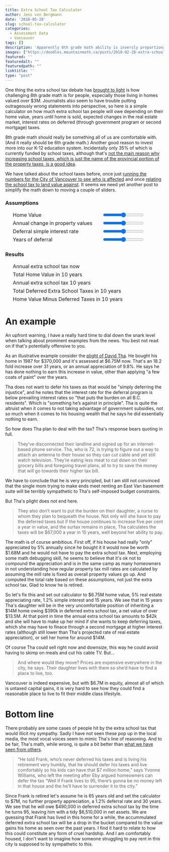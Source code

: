 ```yaml
---
title: Extra School Tax Calculator
author: Jens von Bergmann
date: '2018-05-28'
slug: school-tax-calculator
categories:
  - Assessment Data
  - Vancouver
tags: []
description: 'Apparently 8th grade math ability is inversly proportional to property values, here is a simple calculator for those still suffering from consequences of sub-par math education.'
images: ["https://doodles.mountainmath.ca/posts/2018-02-28-extra-school-tax_files/figure-html/school_tax_map-1.png"]
featured: ''
featuredalt: ""
featuredpath: ""
linktitle: ''
type: "post"
---
```


One thing the extra school tax debate has [brought to light](https://twitter.com/elam101/status/1001114791975337984) is how challenging 8th grade math is for people, especially those living in homes valued over $3M. Journalists also seem to have trouble putting outrageously wrong statements into perspective, so here is a simple calculator on how much extra school tax people will owe depending on their home value, years until home is sold, expected changes in the real estate market, interest rates on deferred (through government program or second mortgage) taxes.

8th grade math should really be something all of us are comfortable with. (And it really should be 6th grade math.) Another good reason to invest more into our K-12 education system. Incidentally only 35% of which is currently funded by school taxes, although that's [not the main reason why increasing school taxes, which is just the name of the provincial portion of the property taxes, is a good idea](https://docs.google.com/document/d/1KnxJlJXkp853PAiHJNqNVL3xkhphYxsFrjg4o9zZBAk/edit).

We have talked about the school taxes before, once just [running the numbers for the City of Vancouver to see who is affected](https://doodles.mountainmath.ca/blog/2018/02/28/extra-school-tax/) and once [relating the school tax to land value against](https://doodles.mountainmath.ca/blog/2018/05/01/a-modest-school-tax-proposal/). It seems we need yet another post to simplify the math down to moving a couple of sliders.

### Assumptions
<table style="border-spacing:1em 0;border-collapse:separate;margin-bottom:20px;">
<tr><td>Home Value</td><td><input type="range" id="home"></td><td id="homeValue"></td></tr>
<tr><td>Annual change in property values</td><td> <input type="range" id="change"></td><td id="changeValue"></td></tr>
<tr><td>Deferral simple interest rate</td><td> <input type="range" id="interest"></td><td id="interestValue"></td></tr>
<tr><td>Years of deferral</td><td> <input type="range" id="years"></td><td id="yearsValue"></td></tr>
</table>

### Results
<table style="border-spacing:1em 0;border-collapse:separate;margin-bottom:20px;">
<tr><td>Annual extra school tax now</td><td id="extra1"></td></tr>
<tr><td>Total Home Value in <span class="years2">10</span> years</td><td id="home_value"></td></tr>
<tr><td>Annual extra school tax <span class="years2">10</span> years</td><td id="extra2"></td></tr>
<tr><td>Total Deferred Extra School Taxes in <span class="years2">10</span> years</td><td id="deferred_taxes"></td></tr>
<tr><td>Home Value Minus Deferred Taxes in <span class="years2">10</span> years</td><td id="remainder"></td></tr>
</table>

# An example
An upfront warning, I have a really hard time to dial down the snark level when talking about prominent examples from the news. You best not read on if that's potentially offensive to you.

As an illustrative example consider the [plight of David Tha](http://www.vancourier.com/real-estate/house-rich-tax-poor-how-a-point-grey-couple-is-struggling-to-pay-school-surtax-1.23290979). He bought his home in 1987 for $370,000 and it's assessed at $6.75M now. That's an 18.2 fold increase over 31 years, or an annual appreciation of 9.8%. He says he has done nothing to earn this increase in value, other than applying "a few coats of paint" over the years. 

Tha does not want to defer his taxes as that would be "simply deferring the injustice", and he notes that the interest rate for the deferral program is below prevailing interest rates so "that puts the burden on all B.C. residents". Which is "something he’s against in principle". Tha is quite the altruist when it comes to not taking advantage of government subsidies, not so much when it comes to his housing wealth that he says he did essentially nothing to earn.

So how does Tha plan to deal with the tax? Tha's response bears quoting in full.

>    They’ve disconnected their landline and signed up for an internet-based phone service. Tha, who is 72, is trying to figure out a way to attach an antenna to their house so they can cut cable and yet still watch television. They’re eating less meat to cut down on their grocery bills and foregoing travel plans, all to try to save the money that will go towards their higher tax bill.

We have to conclude that he is very principled, but I am still not convinced that the single mom trying to make ends meet renting an East Van basement suite will be terribly sympathetic to Tha's self-imposed budget constraints.

But Tha's plight does not end here. 

>    They also don’t want to put the burden on their daughter, a nurse to whom they plan to bequeath the house. Not only will she have to pay the deferred taxes but if the house continues to increase five per cent a year in value, and the surtax remains in place, Tha calculates the taxes will be $67,000 a year in 15 years, well beyond her ability to pay.
    
The math is of course ambitious. First off, if his house had really "only" appreciated by 5% annually since he bought it it would now be worth $1.68M and he would not have to pay the extra school tax. Next, employing some math debugging skill, he seems to believe that it's ok not to compound the appreciation and is in the same camp as many homeowners in not understanding how regular property tax mill rates are calculated by assuming the mill rate is fixed as overall property values go up. And computed the total rate based on these assumptions, not just the extra school tax. Glad to know he is retired.

So let's fix this and set out calculator to $6.75M home value, 5% real estate appreciating rate, 1.2% simple interest and 15 years. We see that in 15 years Tha's daughter will be in the very uncomfortable position of inheriting a $14M home owing $390k in deferred extra school tax, a net value of over $13.5M. At that point in time the annual extra school tax amounts to $42k and she will have to make up her mind if she wants to keep deferring taxes, which she may have to finace through a second mortgage at higher interest rates (although still lower than Tha's projected rate of real estate appreciation), or sell her home for around $14M.

Of course Tha could sell right now and downsize, this way he could avoid having to skimp on meals and cut his cable TV. But...

>    And where would they move? Prices are expensive everywhere in the city, he says. Their daughter lives with them so she’d have to find a place to live, too.

Vancouver is indeed expensive, but with $6.7M in equity, almost all of which is untaxed capital gains, it is very hard to see how they could find a reasonable place to live to fit their middle class lifestyle.

# Bottom line
There probably are some cases of people hit by the extra school tax that would illicit my sympathy. Sadly I have not seen these pop up in the local media, the most vocal voices seem to mimic Tha's line of reasoning. And to be fair, Tha's math, while wrong, is quite a bit better than [what we have seen from others](http://www.news1130.com/2018/05/27/school-tax-town-hall-eby-hundreds/).

>    “He told Frank, who’s never deferred his taxes and is living his retirement very humbly, that he should defer his taxes and live comfortably so his kids can have that $7 million home,” says Yvonne Williams, who left the meeting after Eby argued homeowners can defer the tax “Well if Frank lives to 95, there’s gonna be no money left in that house and the he’ll have to surrender it to the city.”

Since Frank is retired let's assume he is 65 years old and set the calculator to $7M, no further property appreciation, a 1.2% deferral rate and 30 years. We see that he will owe $490,000 in deferred extra school tax by the time he turns 95, leaving him with a tidy $6,510,000 in net assets. We are guessing that Frank has lived in this home for a while, the accummulated deferred extra school tax will be a drop in the bucket compared to the value gains his home as seen over the past years. I find it hard to relate to how this could constitute any form of cruel hardship. And I am comfortably housed, I don't want to imagine how someone struggling to pay rent in this city is supposed to by sympathetic to this.



<script src="//d3js.org/d3.v3.min.js" charset="utf-8"></script>
<script src="/lib/jquery.min.js" charset="utf-8"></script>
<script>
var percentageFormatter=d3.format(".2%");
var currencyFormatter=d3.format("$,.3r");
var currencyFormatterFull=d3.format("$,l");
var numberFormatter=d3.format(",.0f");

var homeValue=7000000,
    changeValue=0,
    interestValue=0.012,
    yearsValue=30;
document.getElementById('home').value=(homeValue-1000000.0)/300000.0;
document.getElementById('change').value=(changeValue+0.1)*500.0;
document.getElementById('interest').value=interestValue*2000;
document.getElementById('years').value=yearsValue;

function extraTax(h){
  return(Math.max(h-3000000,0)*0.002 + Math.max(h-4000000,0)*0.002)
}

function roundSignificant(x,d){
  return(parseFloat(d3.format("."+d+"r")(x)));
}

function updateResults(){
   $('#homeValue').html(currencyFormatter(homeValue));
   $('#changeValue').html(percentageFormatter(changeValue));
   $('#interestValue').html(percentageFormatter(interestValue));
   $('#yearsValue').html(numberFormatter(yearsValue));
   $('.years2').html(numberFormatter(yearsValue));

   var value1=roundSignificant(homeValue*Math.pow(1+changeValue,yearsValue),3);
   $('#extra1').html(currencyFormatterFull(extraTax(homeValue)));
   $('#extra2').html(currencyFormatterFull(extraTax(value1)));
   $('#home_value').html(currencyFormatterFull(value1));
   
   var value2=0;
   for (i=1;i<=yearsValue;i++){
    value2+=extraTax(homeValue*Math.pow(1+changeValue,i-1))*(1+interestValue * (yearsValue-i));
   }
   value2=roundSignificant(value2,2);
   $('#deferred_taxes').html(currencyFormatterFull(value2));
   var remainder=value1-value2;
   $('#remainder').html(currencyFormatterFull(remainder));
}

$('#home').on('change input',function(){
    homeValue=d3.round((parseFloat(this.value)*300000.0+1000000.0)/100000,0)*100000;
    updateResults();
});
$('#change').on('change input',function(){
    changeValue=d3.round(parseFloat(this.value)/500.0-0.1,4);
    updateResults();
});
$('#interest').on('change input',function(){
    interestValue=d3.round(parseFloat(this.value)/2000,4);
    updateResults();
});
$('#years').on('change input',function(){
    yearsValue=d3.round(parseFloat(this.value),0);
    updateResults();
});

updateResults();
</script>
